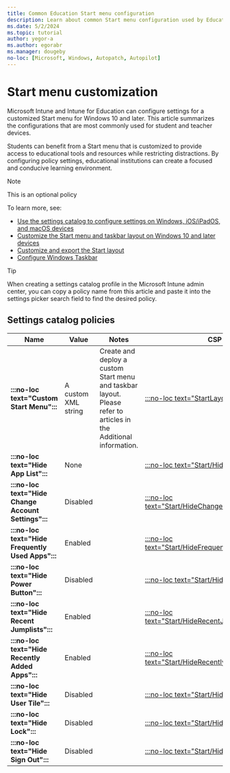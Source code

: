 ```yaml
---
title: Common Education Start menu configuration
description: Learn about common Start menu configuration used by Education organizations in Intune.
ms.date: 5/2/2024
ms.topic: tutorial
author: yegor-a
ms.author: egorabr
ms.manager: dougeby
no-loc: [Microsoft, Windows, Autopatch, Autopilot]
---
```


# Start menu customization

Microsoft Intune and Intune for Education can configure settings for a customized Start menu for Windows 10 and later. This article summarizes the configurations that are most commonly used for student and teacher devices.

Students can benefit from a Start menu that is customized to provide access to educational tools and resources while restricting distractions. By configuring policy settings, educational institutions can create a focused and conducive learning environment.

> [!NOTE]
> This is an optional policy

To learn more, see:

- [Use the settings catalog to configure settings on Windows, iOS/iPadOS, and macOS devices](/mem/intune/configuration/settings-catalog)
- [Customize the Start menu and taskbar layout on Windows 10 and later devices](/windows/configuration/start/windows-10-start-layout-options-and-policies)
- [Customize and export the Start layout](/en-us/windows/configuration/start/customize-and-export-start-layout)
- [Configure Windows Taskbar](/en-us/windows/configuration/taskbar/?pivots=windows-11)

> [!TIP]
> When creating a settings catalog profile in the Microsoft Intune admin center, you can copy a policy name from this article and paste it into the settings picker search field to find the desired policy.

## Settings catalog policies

| **Name** | **Value** | **Notes** | **CSP** |
|---|---|---|---|
| **:::no-loc text="Custom Start Menu":::** | A custom XML string | Create and deploy a custom Start menu and taskbar layout. Please refer to articles in the Additional information. | [:::no-loc text="StartLayout":::](/windows/client-management/mdm/policy-csp-start) |
| **:::no-loc text="Hide App List":::** | None | | [:::no-loc text="Start/HideAppList":::](/windows/client-management/mdm/policy-csp-start#hideapplist) |
| **:::no-loc text="Hide Change Account Settings":::** | Disabled | | [:::no-loc text="Start/HideChangeAccountSettings":::](/windows/client-management/mdm/policy-csp-start#hidechangeaccountsettings) |
| **:::no-loc text="Hide Frequently Used Apps":::** | Enabled | | [:::no-loc text="Start/HideFrequentlyUsedApps":::](/windows/client-management/mdm/policy-csp-start#hidefrequentlyusedapps) |
| **:::no-loc text="Hide Power Button":::** | Disabled | | [:::no-loc text="Start/HidePowerButton":::](/windows/client-management/mdm/policy-csp-start#hidepowerbutton) |
| **:::no-loc text="Hide Recent Jumplists":::** | Enabled | | [:::no-loc text="Start/HideRecentJumplists":::](/windows/client-management/mdm/policy-csp-start#hiderecentjumplists) |
| **:::no-loc text="Hide Recently Added Apps":::** | Enabled | | [:::no-loc text="Start/HideRecentlyAddedApps":::](/windows/client-management/mdm/policy-csp-start#hiderecentlyaddedapps) |
| **:::no-loc text="Hide User Tile":::** | Disabled | | [:::no-loc text="Start/HideUserTile":::](/windows/client-management/mdm/policy-csp-start#hideusertile) |
| **:::no-loc text="Hide Lock":::** | Disabled | | [:::no-loc text="Start/HideLock":::](/windows/client-management/mdm/policy-csp-start#hidelock) |
| **:::no-loc text="Hide Sign Out":::** | Disabled | | [:::no-loc text="Start/HideSignOut":::](/windows/client-management/mdm/policy-csp-start#hidesignout) |
